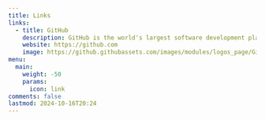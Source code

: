 ```yaml
---
title: Links
links:
  - title: GitHub
    description: GitHub is the world's largest software development platform.
    website: https://github.com
    image: https://github.githubassets.com/images/modules/logos_page/GitHub-Mark.png
menu:
  main:
    weight: -50
    params:
      icon: link
comments: false
lastmod: 2024-10-16T20:24
---
```

